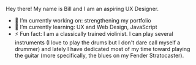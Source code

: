 Hey there! My name is Bill and I am an aspiring UX Designer.

- 🔭 I’m currently working on: strengthening my portfolio
- 🌱 I’m currently learning: UX and Web Design, JavaScript
- ⚡ Fun fact: I am a classically trained violinist. I can play several instruments (I love to play the drums but I don't dare call myself a drummer) and lately I have dedicated most of my time toward playing the guitar (more specifically, the blues on my Fender Stratocaster).
